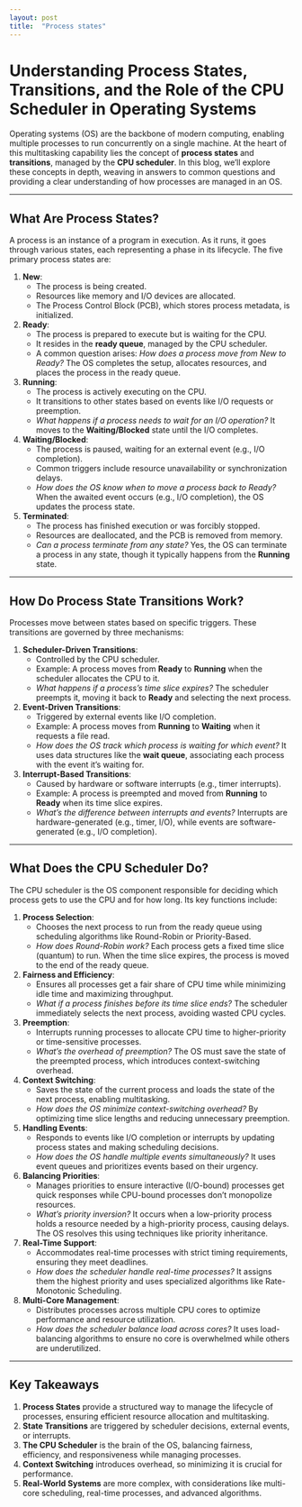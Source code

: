 ```yaml
---
layout: post
title:  "Process states"
---
```


# Understanding Process States, Transitions, and the Role of the CPU Scheduler in Operating Systems

Operating systems (OS) are the backbone of modern computing, enabling multiple processes to run concurrently on a single machine. At the heart of this multitasking capability lies the concept of **process states** and **transitions**, managed by the **CPU scheduler**. In this blog, we’ll explore these concepts in depth, weaving in answers to common questions and providing a clear understanding of how processes are managed in an OS.

---

## What Are Process States?

A process is an instance of a program in execution. As it runs, it goes through various states, each representing a phase in its lifecycle. The five primary process states are:

1. **New**:
    - The process is being created.
    - Resources like memory and I/O devices are allocated.
    - The Process Control Block (PCB), which stores process metadata, is initialized.
2. **Ready**:
    - The process is prepared to execute but is waiting for the CPU.
    - It resides in the **ready queue**, managed by the CPU scheduler.
    - A common question arises: *How does a process move from New to Ready?* The OS completes the setup, allocates resources, and places the process in the ready queue.
3. **Running**:
    - The process is actively executing on the CPU.
    - It transitions to other states based on events like I/O requests or preemption.
    - *What happens if a process needs to wait for an I/O operation?* It moves to the **Waiting/Blocked** state until the I/O completes.
4. **Waiting/Blocked**:
    - The process is paused, waiting for an external event (e.g., I/O completion).
    - Common triggers include resource unavailability or synchronization delays.
    - *How does the OS know when to move a process back to Ready?* When the awaited event occurs (e.g., I/O completion), the OS updates the process state.
5. **Terminated**:
    - The process has finished execution or was forcibly stopped.
    - Resources are deallocated, and the PCB is removed from memory.
    - *Can a process terminate from any state?* Yes, the OS can terminate a process in any state, though it typically happens from the **Running** state.

---

## How Do Process State Transitions Work?

Processes move between states based on specific triggers. These transitions are governed by three mechanisms:

1. **Scheduler-Driven Transitions**:
    - Controlled by the CPU scheduler.
    - Example: A process moves from **Ready** to **Running** when the scheduler allocates the CPU to it.
    - *What happens if a process’s time slice expires?* The scheduler preempts it, moving it back to **Ready** and selecting the next process.
2. **Event-Driven Transitions**:
    - Triggered by external events like I/O completion.
    - Example: A process moves from **Running** to **Waiting** when it requests a file read.
    - *How does the OS track which process is waiting for which event?* It uses data structures like the **wait queue**, associating each process with the event it’s waiting for.
3. **Interrupt-Based Transitions**:
    - Caused by hardware or software interrupts (e.g., timer interrupts).
    - Example: A process is preempted and moved from **Running** to **Ready** when its time slice expires.
    - *What’s the difference between interrupts and events?* Interrupts are hardware-generated (e.g., timer, I/O), while events are software-generated (e.g., I/O completion).

---

## What Does the CPU Scheduler Do?

The CPU scheduler is the OS component responsible for deciding which process gets to use the CPU and for how long. Its key functions include:

1. **Process Selection**:
    - Chooses the next process to run from the ready queue using scheduling algorithms like Round-Robin or Priority-Based.
    - *How does Round-Robin work?* Each process gets a fixed time slice (quantum) to run. When the time slice expires, the process is moved to the end of the ready queue.
2. **Fairness and Efficiency**:
    - Ensures all processes get a fair share of CPU time while minimizing idle time and maximizing throughput.
    - *What if a process finishes before its time slice ends?* The scheduler immediately selects the next process, avoiding wasted CPU cycles.
3. **Preemption**:
    - Interrupts running processes to allocate CPU time to higher-priority or time-sensitive processes.
    - *What’s the overhead of preemption?* The OS must save the state of the preempted process, which introduces context-switching overhead.
4. **Context Switching**:
    - Saves the state of the current process and loads the state of the next process, enabling multitasking.
    - *How does the OS minimize context-switching overhead?* By optimizing time slice lengths and reducing unnecessary preemption.
5. **Handling Events**:
    - Responds to events like I/O completion or interrupts by updating process states and making scheduling decisions.
    - *How does the OS handle multiple events simultaneously?* It uses event queues and prioritizes events based on their urgency.
6. **Balancing Priorities**:
    - Manages priorities to ensure interactive (I/O-bound) processes get quick responses while CPU-bound processes don’t monopolize resources.
    - *What’s priority inversion?* It occurs when a low-priority process holds a resource needed by a high-priority process, causing delays. The OS resolves this using techniques like priority inheritance.
7. **Real-Time Support**:
    - Accommodates real-time processes with strict timing requirements, ensuring they meet deadlines.
    - *How does the scheduler handle real-time processes?* It assigns them the highest priority and uses specialized algorithms like Rate-Monotonic Scheduling.
8. **Multi-Core Management**:
    - Distributes processes across multiple CPU cores to optimize performance and resource utilization.
    - *How does the scheduler balance load across cores?* It uses load-balancing algorithms to ensure no core is overwhelmed while others are underutilized.

---

## Key Takeaways

1. **Process States** provide a structured way to manage the lifecycle of processes, ensuring efficient resource allocation and multitasking.
2. **State Transitions** are triggered by scheduler decisions, external events, or interrupts.
3. **The CPU Scheduler** is the brain of the OS, balancing fairness, efficiency, and responsiveness while managing processes.
4. **Context Switching** introduces overhead, so minimizing it is crucial for performance.
5. **Real-World Systems** are more complex, with considerations like multi-core scheduling, real-time processes, and advanced algorithms.